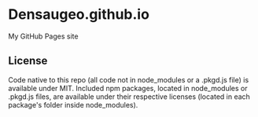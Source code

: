 # Densaugeo.github.io
My GitHub Pages site

## License

Code native to this repo (all code not in node_modules or a .pkgd.js file) is available under MIT. Included npm packages, located in node_modules or .pkgd.js files, are available under their respective licenses (located in each package's folder inside node_modules).
